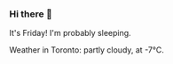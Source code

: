 ### Hi there :wave:

It's Friday! I'm probably sleeping.

Weather in Toronto: partly cloudy, at -7°C.
